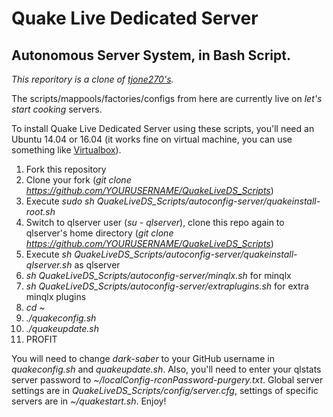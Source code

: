 # Quake Live Dedicated Server

## Autonomous Server System, in Bash Script.

_This reporitory is a clone of [tjone270's](https://github.com/tjone270/QuakeLiveDS_Scripts)._

The scripts/mappools/factories/configs from here are currently live on _let's start cooking_ servers.

To install Quake Live Dedicated Server using these scripts, you'll need an Ubuntu 14.04 or 16.04 (it works fine on virtual machine, you can use something like [Virtualbox](https://virtualbox.org)).

1. Fork this repository 
2. Clone your fork (_git clone https://github.com/YOURUSERNAME/QuakeLiveDS_Scripts_)
3. Execute _sudo sh QuakeLiveDS_Scripts/autoconfig-server/quakeinstall-root.sh_
4. Switch to qlserver user (_su - qlserver_), clone this repo again to qlserver's home directory (_git clone https://github.com/YOURUSERNAME/QuakeLiveDS_Scripts_)
5. Execute _sh QuakeLiveDS_Scripts/autoconfig-server/quakeinstall-qlserver.sh_ as qlserver
6. _sh QuakeLiveDS_Scripts/autoconfig-server/minqlx.sh_ for minqlx
7. _sh QuakeLiveDS_Scripts/autoconfig-server/extraplugins.sh_ for extra minqlx plugins
8. _cd ~_
9. _./quakeconfig.sh_
10. _./quakeupdate.sh_
11. PROFIT

You will need to change _dark-saber_ to your GitHub username in _quakeconfig.sh_ and _quakeupdate.sh_. Also, you'll need to enter your qlstats server password to _~/localConfig-rconPassword-purgery.txt_. Global server settings are in _QuakeLiveDS_Scripts/config/server.cfg_, settings of specific servers are in _~/quakestart.sh_. Enjoy!

